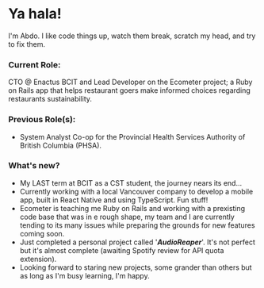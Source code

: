 # Ya hala!
I'm Abdo. I like code things up, watch them break, scratch my head, and try to fix them.

### Current Role:
CTO @ Enactus BCIT and Lead Developer on the Ecometer project; a Ruby on Rails app that helps restaurant goers make informed choices regarding restaurants sustainability.

### Previous Role(s):
- System Analyst Co-op for the Provincial Health Services Authority of British Columbia (PHSA).

### What's new?
* My LAST term at BCIT as a CST student, the journey nears its end...
* Currently working with a local Vancouver company to develop a mobile app, built in React Native and using TypeScript. Fun stuff!
* Ecometer is teaching me Ruby on Rails and working with a prexisting code base that was in e rough shape, my team and I are currently tending to its many issues while preparing the grounds for new features coming soon.
* Just completed a personal project called '**_AudioReaper_**'. It's not perfect but it's almost complete (awaiting Spotify review for API quota extension).
* Looking forward to staring new projects, some grander than others but as long as I'm busy learning, I'm happy.

